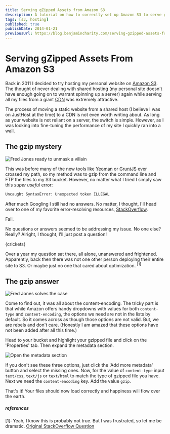 ```yaml
---
title: Serving gZipped Assets from Amazon S3
description: A tutorial on how to correctly set up Amazon S3 to serve gZipped, static assets.
tags: [s3, hosting]
published: true
publishDate: 2014-01-21
previousUrl: https://blog.benjamincharity.com/serving-gzipped-assets-from-amazon-s3/
---
```


# Serving gZipped Assets From Amazon S3

Back in 2011 I decided to try hosting my personal website on [Amazon S3][aws]. The thought of never dealing with 
shared hosting (my personal site doesn't have enough going on to warrant spinning up a server) again while serving 
all my files from a giant <abbr title="Content Delivery Network">CDN</abbr> was extremely attractive.

The process of moving a static website from a shared host (I believe I was on JustHost at the time) to a CDN is not 
even worth writing about. As long as your website is not reliant on a server, the switch is simple. However, as I 
was looking into fine-tuning the performance of my site I quickly ran into a wall.

## The gzip mystery

![Fred Jones ready to unmask a villain](assets/blog/unmasking.jpg)

This was before many of the new tools like [Yeoman][yeoman] or [GruntJS][grunt] ever crossed my path, so my method 
was to gzip from the command line and FTP the files to my S3 bucket. However, no matter what I tried I simply saw 
this *super useful* error:

```bash
Uncaught SyntaxError: Unexpected token ILLEGAL
```

After much Googling I still had no answers. No matter, I thought, I'll head over to one of my favorite 
error-resolving resources, [StackOverflow][so].

Fail.

No questions or answers seemed to be addressing my issue. No one else? Really? Alright, I thought, I'll just post a 
question!

{crickets}

Over a year my question sat there, all alone, unanswered and frightened. Apparently, back then there was not one 
other person deploying their entire site to S3. Or maybe just no one that cared about optimization. <sup>[1]</sup>


## The gzip answer

![Fred Jones solves the case](assets/blog/unmasked.jpg)

Come to find out, it was all about the content-encoding. The tricky part is that while Amazon offers handy dropdowns 
with values for both `content-type` and `content-encoding`, the options we need are not in the lists by default. So 
it comes across as though those options are not valid. But, we are rebels and don't care. (Honestly I am amazed that 
these options have not been added after all this time.)

Head to your bucket and highlight your gzipped file and click on the 'Properties' tab. Then expand the metadata section.

![Open the metadata section](assets/blog/metadata.jpg)

If you don't see these three options, just click the 'Add more metadata' button and select the missing ones. Now, 
for the value of `content-type` input `text/css`, `text/js` or `text/html` to match the type of gzipped file you 
have. Next we need the `content-encoding` key. Add the value `gzip`.

That's it! Your files should now load correctly and happiness will flow over the earth.

##### references

[1]: Yeah, I know this is probably not true. But I was frustrated, so let me be dramatic. [Original StackOverflow 
Question][so-question]


[aws]: https://aws.amazon.com/s3/
"Amazon S3"
[grunt]: https://gruntjs.com/
"GruntJS"
[yeoman]: https://yeoman.io/
"Yeoman"
[so]: https://stackoverflow.com
"StackOverflow"
[so-question]: https://stackoverflow.com/questions/8080824/how-to-serve-gzipped-assets-from-amazon-s3/15117310#15117310
"How to serve gzipped assets from Amazon S3"
